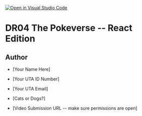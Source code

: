 [![Open in Visual Studio Code](https://classroom.github.com/assets/open-in-vscode-c66648af7eb3fe8bc4f294546bfd86ef473780cde1dea487d3c4ff354943c9ae.svg)](https://classroom.github.com/online_ide?assignment_repo_id=10737990&assignment_repo_type=AssignmentRepo)
# DR04 The Pokeverse -- React Edition

## Author

* [Your Name Here]
* [Your UTA ID Number]
* [Your UTA Email]
* [Cats or Dogs?]

* [Video Submission URL -- make sure permissions are open]